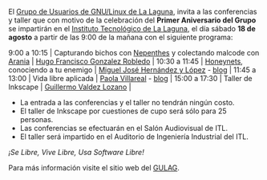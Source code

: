 
El [Grupo de Usuarios de GNU/Linux de La Laguna](http://www.gulag.org.mx), invita a las conferencias y taller que con motivo de la celebración del **Primer Aniversario del Grupo** se impartirán en el [Instituto Tecnológico de La Laguna](http://www.itlalaguna.edu.mx/), el día sábado **18 de agosto** a partir de las 9:00 de la mañana con el siguiente programa:

9:00 a 10:15  | Capturando bichos con [Nepenthes](http://es.wikipedia.org/wiki/Nepenthes) y colectando malcode con [Arania](http://www.honeynet.org.mx/web/pages/Arania) | [Hugo Francisco Gonzalez Robledo](http://www.honeynet.org.mx/web/pages/Miembros)                                |
10:30 a 11:45 | [Honeynets](http://en.wikipedia.org/wiki/Honeynet_project), conociendo a tu enemigo                                                                      | [Miguel José Hernández y López](http://www.honeynet.org.mx/web/pages/Miembros) - [blog](http://www.mike.com.mx) |
11:45 a 13:00 | Vida libre aplicada                                                                                                                                      | [Paola Villareal](http://creativecommons.org.mx) - [blog](http://paolavillarreal.name)                          |
15:00 a 17:30 | Taller de Inkscape                                                                                                                                       | [Guillermo Valdez Lozano](http://movimientolibre.com)                                                           |

* La entrada a las conferencias y el taller no tendrán ningún costo.
* El taller de Inkscape por cuestiones de cupo será sólo para 25 personas.
* Las conferencias se efectuarán en el Salón Audiovisual de ITL.
* El taller será impartido en el Auditorio de Ingeniería Industrial del ITL.

_¡Se Libre, Vive Libre, Usa Software Libre!_

Para más información visite el sitio web del [GULAG](http://www.gulag.org.mx).
